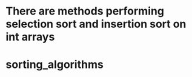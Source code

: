 # There are methods performing selection sort and insertion sort on int arrays
# sorting_algorithms
